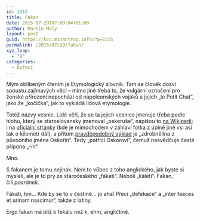 ```yaml
---
id: 1515
title: Fakan
date: 2015-07-29T07:00:04+01:00
author: Martin Maly
layout: post
guid: https://kcc.misantrop.info/?p=1515
permalink: /2015/07/29/fakan/
xyz_lnap:
  - "1"
categories:
  - Kuřecí
---
```

Mým oblíbeným čtením je Etymologický slovník. Tam se člověk dozví spoustu zajímavých věcí &#8211; mimo jiné třeba to, že vulgární označení pro ženské přirození nepochází od napoleonských vojáků a jejich &#8222;le Petit Chat&#8220;, jako že &#8222;kočička&#8220;, jak to vykládá lidová etymologie.

Totéž názvy vesnic. Lidé věří, že se ta jejich vesnice jmenuje třeba podle hlohu, který se staroslovansky jmenoval &#8222;oskeruše&#8220;, napíšou to [na Wikipedii](https://cs.wikipedia.org/wiki/Osko%C5%99%C3%ADnek) i na [oficiální stránky](https://www.oskorinek.cz/) (kde je mimochodem v záhlaví fotka z úplně jiné vsi asi tak o kilometr dál), a přitom [pravděpodobný výklad](https://www.ceskatelevize.cz/porady/10168943030-divnopis/408235100281041-divnopis-oskorinek/) je &#8222;zdrobnělina z původního jména Oskořín&#8220;. Tedy &#8222;patřící Oskorovi&#8220;, čemuž nasvědčuje častá přípona &#8222;-ín&#8220;.

Mno.

S fakanem je tomu nejinak. Není to vůbec z toho anglického, jak byste si mysleli, ale je to prý ze staročeského &#8222;fákati&#8220;. Neboli &#8222;káleti&#8220;. Fakan, čili _posránek_.

Fákati, hm&#8230; Kde by se to v češtině&#8230; jo aha! Přeci &#8222;defekace&#8220; a &#8222;inter faeces et urinam nascimur&#8220;, takže z latiny.

Ergo fakan má blíž k fekálu než k, ehm, angličtině.